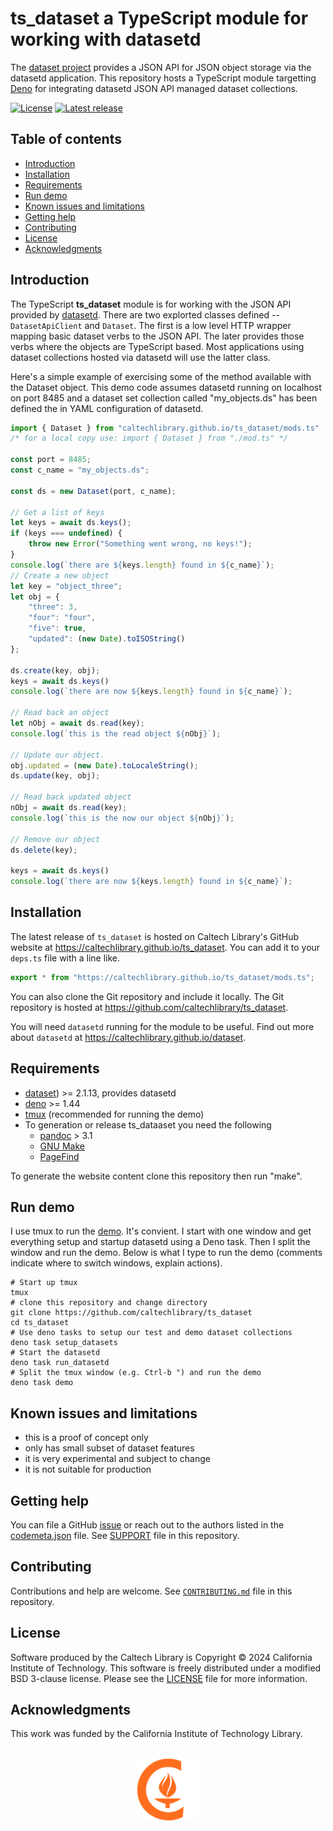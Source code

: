 # ts_dataset a TypeScript module for working with datasetd

The [dataset project](https://github.com/caltechlibrary/dataset) provides a JSON API for JSON object storage via the datasetd application. This repository hosts a TypeScript module targetting [Deno](https://deno.land) for integrating datasetd JSON API managed dataset collections.

[![License](https://img.shields.io/badge/License-BSD--like-lightgrey)](https://github.com/caltechlibrary/ts_dataset/blob/main/LICENSE)
[![Latest release](https://img.shields.io/github/v/release/caltechlibrary/ts_dataset.svg?color=b44e88)](https://github.com/caltechlibrary/ts_dataset/releases)

## Table of contents

* [Introduction](#introduction)
* [Installation](#installation)
* [Requirements](#requirements)
* [Run demo](#run-demo)
* [Known issues and limitations](#known-issues-and-limitations)
* [Getting help](#getting-help)
* [Contributing](#contributing)
* [License](#license)
* [Acknowledgments](#acknowledgments)


## Introduction

The TypeScript **ts_dataset** module is for working with the JSON API provided by [datasetd](https://caltechlibrary.github.io/dataset/datasetd_api.5.html). There are two explorted classes defined -- `DatasetApiClient` and `Dataset`. The first is a low level HTTP wrapper mapping basic dataset verbs to the JSON API. The later provides those verbs where the objects are TypeScript based. Most applications using dataset collections hosted via datasetd will use the latter class.

Here's a simple example of exercising some of the method available with the Dataset object. This demo code assumes datasetd running on localhost on port 8485 and a dataset set collection called "my_objects.ds" has been defined the in YAML configuration of datasetd.

~~~typescript
import { Dataset } from "caltechlibrary.github.io/ts_dataset/mods.ts"
/* for a local copy use: import { Dataset } from "./mod.ts" */

const port = 8485;
const c_name = "my_objects.ds";

const ds = new Dataset(port, c_name);

// Get a list of keys 
let keys = await ds.keys();
if (keys === undefined) {
    throw new Error("Something went wrong, no keys!");
}
console.log(`there are ${keys.length} found in ${c_name}`);
// Create a new object
let key = "object_three";
let obj = {
    "three": 3,
    "four": "four",
    "five": true,
    "updated": (new Date).toISOString()
};

ds.create(key, obj);
keys = await ds.keys()
console.log(`there are now ${keys.length} found in ${c_name}`);

// Read back an object
let nObj = await ds.read(key);
console.log(`this is the read object ${nObj}`);

// Update our object.
obj.updated = (new Date).toLocaleString();
ds.update(key, obj);

// Read back updated object
nObj = await ds.read(key);
console.log(`this is the now our object ${nObj}`);

// Remove our object
ds.delete(key);

keys = await ds.keys()
console.log(`there are now ${keys.length} found in ${c_name}`);
~~~

## Installation

The latest release of `ts_dataset` is hosted on Caltech Library's GitHub website at <https://caltechlibrary.github.io/ts_dataset>. You can
add it to your `deps.ts` file with a line like.

~~~typescript
export * from "https://caltechlibrary.github.io/ts_dataset/mods.ts";
~~~

You can also clone the Git repository and include it locally. The Git repository is hosted at <https://github.com/caltechlibrary/ts_dataset>.

You will need `datasetd` running for the module to be useful. Find out more about `datasetd` at <https://caltechlibrary.github.io/dataset>.

## Requirements

- [dataset](https://github.com/caltechlibrary/dataset/releases)) >= 2.1.13, provides datasetd
- [deno](https://deno.land) >= 1.44
- [tmux](https://github.com/tmux/tmux/wiki) (recommended for running the demo)
- To generation or release ts_dataaset you need the following
  - [pandoc](https://pandoc.org) > 3.1
  - [GNU Make](https://www.gnu.org/software/make/)
  - [PageFind](https://pagefind.app)

To generate the website content clone this repository then run "make".

## Run demo

I use tmux to run the [demo](demo_ts_dataset.ts). It's convient. I start with one window and get everything setup and startup datasetd using a Deno task. Then I split the window and run the demo.  Below is what I type to run the demo (comments indicate where to switch windows, explain actions).

~~~shell
# Start up tmux
tmux
# clone this repository and change directory
git clone https://github.com/caltechlibrary/ts_dataset
cd ts_dataset
# Use deno tasks to setup our test and demo dataset collections
deno task setup_datasets
# Start the datasetd
deno task run_datasetd
# Split the tmux window (e.g. Ctrl-b ") and run the demo
deno task demo
~~~

## Known issues and limitations

- this is a proof of concept only
- only has small subset of dataset features
- it is very experimental and subject to change
- it is not suitable for production

## Getting help

You can file a GitHub [issue](https://github.com/caltechlibrary/ts_dataset/issues) or reach out to the authors listed in the [codemeta.json](codemeta.json) file. See [SUPPORT](SUPPORT.md) file in this repository.

## Contributing

Contributions and help are welcome. See [`CONTRIBUTING.md`](CONTRIBUTING.md) file in this repository.

## License

Software produced by the Caltech Library is Copyright © 2024 California Institute of Technology. This software is freely distributed under a modified BSD 3-clause license. Please see the [LICENSE](LICENSE) file for more information.


## Acknowledgments

This work was funded by the California Institute of Technology Library.

<div align="center">
  <br>
  <a href="https://www.caltech.edu">
    <img width="100" height="100" alt="Caltech logo" src="https://raw.githubusercontent.com/caltechlibrary/template/main/.graphics/caltech-round.png">
  </a>
</div>
